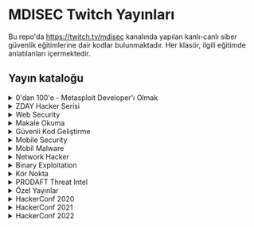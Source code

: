 
# MDISEC Twitch Yayınları

Bu repo'da https://twitch.tv/mdisec kanalında yapılan kanlı-canlı siber güvenlik eğitimlerine dair kodlar bulunmaktadır. Her klasör, ilgili eğitimde anlatılanları içermektedir.

## Yayın kataloğu

<details>
  <summary>0'dan 100'e - Metasploit Developer'ı Olmak</summary>

  1. 0x01 | İlk Yayın & Giriş
     * [https://www.twitch.tv/videos/586348522](https://www.twitch.tv/videos/586348522)
     * [https://www.youtube.com/watch?v=oKUzpaWxrfY](https://www.youtube.com/watch?v=oKUzpaWxrfY)
  2. 0x02 | Vulnerable Uygulama Yazıp, Auxiliary Modülü Geliştirmeye Giriş
     * [https://www.twitch.tv/videos/586761795](https://www.twitch.tv/videos/586761795) - [**Yayında yazılanlar**](docs/Metasploit_Gelistiricisi_Olmak/0x02_Aux_Modulu_Giris/)
     * [https://www.youtube.com/watch?v=STaFfB9SEtQ](https://www.youtube.com/watch?v=STaFfB9SEtQ)
  3. 0x03 | Bütünüyle Bir Auxiliary Modülü Geliştirme
     * [https://www.twitch.tv/videos/589457635](https://www.twitch.tv/videos/589457635) - [**Yayında yazılanlar**](docs/Metasploit_Gelistiricisi_Olmak/0x03_Aux_Modulu_Cred_Store/)
     * [https://www.youtube.com/watch?v=Llw3C-49yGI](https://www.youtube.com/watch?v=Llw3C-49yGI)
  4. 0x04 | Exploit Modülü Geliştirmeye Giriş
     * [https://www.twitch.tv/videos/593008248](https://www.twitch.tv/videos/593008248) - [**Yayında yazılanlar**](docs/Metasploit_Gelistiricisi_Olmak/0x04_Exploit_Modulu_VestaCP/)
     * [https://www.youtube.com/watch?v=azKgRvD5FM0](https://www.youtube.com/watch?v=azKgRvD5FM0)
  5. 0x05 | Shellcode Nedir? MSF Payload Üretim Mimarisine Giriş \w @egeblc
     * [https://www.twitch.tv/videos/604445231](https://www.twitch.tv/videos/604445231)
     * [https://www.youtube.com/watch?v=cy_1LTDjOcs](https://www.youtube.com/watch?v=cy_1LTDjOcs)
  6. 0x06 | Meterpreter nedir ve nasıl çalışır? \w @egeblc
     * [https://www.twitch.tv/videos/660338600](https://www.twitch.tv/videos/660338600)
     * [https://www.youtube.com/watch?v=XbfDIaHdy3s](https://www.youtube.com/watch?v=XbfDIaHdy3s)

</details>

<details>
  <summary>ZDAY Hacker Serisi</summary>

  1. 0x01 | 0day Vulnerability Research Dünyasına Giriş
     * [https://www.twitch.tv/videos/591402933](https://www.twitch.tv/videos/591402933)
     * [https://www.youtube.com/watch?v=S1GKkBGkf6Q](https://www.youtube.com/watch?v=S1GKkBGkf6Q)
  2. 0x02 | GravCMS Unauthenticated Arbitrary YAML Write/Update RCE 0day & MSF Development
     * [https://www.twitch.tv/videos/976640280](https://www.twitch.tv/videos/976640280)
     * [https://www.youtube.com/watch?v=sh49xqJIl2Q](https://www.youtube.com/watch?v=sh49xqJIl2Q)
  3. 0x03 | Schlix CMS Kaynak Kod Analizi ve 0day Zafiyet Araştırmacılığı
     * [https://www.twitch.tv/videos/1016922329](https://www.twitch.tv/videos/1016922329)
     * [https://www.youtube.com/watch?v=PfxPOMI8v9k](https://www.youtube.com/watch?v=PfxPOMI8v9k)
  4. 0x04 | Pardus 21 Linux Distro – Remote Code Execution 0day Güvenlik Açığı ve Analizi
     * [https://www.twitch.tv/videos/1147792457](https://www.twitch.tv/videos/1147792457)
     * [https://www.youtube.com/watch?v=ZTutAgjnBp4](https://www.youtube.com/watch?v=ZTutAgjnBp4)
  5. 0x05 | Pardus LiderAhenk 0day Zafiyeti – Tüm Pardus Bilgisayarlarınız BANA Ait ! (CVE-2021-3825)
     * [https://www.twitch.tv/videos/1157220423](https://www.twitch.tv/videos/1157220423)
     * [https://www.youtube.com/watch?v=CMHQwDgi8xY](https://www.youtube.com/watch?v=CMHQwDgi8xY)
  6. 0x06 | HAVELSAN Liman MYS 0day Remote Code Execution
     * [https://www.twitch.tv/videos/1161923638](https://www.twitch.tv/videos/1161923638)
     * [https://www.youtube.com/watch?v=1VDS6tP1G6I](https://www.youtube.com/watch?v=1VDS6tP1G6I)

</details>

<details>
  <summary>Web Security</summary>

  1. 0x01 | SQL Injection'ı Bütünüyle Anlamak
     * [https://www.twitch.tv/videos/595111162](https://www.twitch.tv/videos/595111162)
     * [https://www.youtube.com/watch?v=WtHnT73NaaQ](https://www.youtube.com/watch?v=WtHnT73NaaQ)
  2. 0x02 | IDOR Insecure Direct Object Reference Zafiyetleri Hakkında Her şey
     * [https://www.twitch.tv/videos/597782271](https://www.twitch.tv/videos/597782271)
     * [https://www.youtube.com/watch?v=TsJ2XPuGe1k](https://www.youtube.com/watch?v=TsJ2XPuGe1k)
  3. 0x03 | Session'ı ve CSRF Zafiyetini Anlamak. SameSite Cookie Önlemi E-ticareti Nasıl Yok Etti
     * [https://www.twitch.tv/videos/601669993](https://www.twitch.tv/videos/601669993)
     * [https://www.youtube.com/watch?v=CKHai0OW6BY](https://www.youtube.com/watch?v=CKHai0OW6BY)
  4. 0x04 | Bir Hacker'ın Gözünden Modern Web Nasıl Çalışır?
     * [https://www.twitch.tv/videos/615150454](https://www.twitch.tv/videos/615150454) - [**Yayın özeti belge**](docs/Web_Security_101/0x04_Bir_Hackerin_Gozunden_Web/README.md)
     * [https://www.youtube.com/watch?v=3AgDSw0I89A](https://www.youtube.com/watch?v=3AgDSw0I89A)
  5. 0x05 | HackerConf.Stream! Goygoy ve Akabinde Web Security Academy'e Dalış
     * [https://www.twitch.tv/videos/620066004](https://www.twitch.tv/videos/620066004)
     * [https://www.youtube.com/watch?v=iYPqOWJR1nY](https://www.youtube.com/watch?v=iYPqOWJR1nY)
  6. 0x06 | Siber Güvenlik Üzerine Goygoy ve Web Security Academy 2nd Edition
     * [https://www.twitch.tv/videos/622045050](https://www.twitch.tv/videos/622045050)
     * [https://www.youtube.com/watch?v=IfYyFMydLV4](https://www.youtube.com/watch?v=IfYyFMydLV4)
  7. 0x07 | XML external entity (XXE) Injection
     * [https://www.twitch.tv/videos/625002543](https://www.twitch.tv/videos/625002543)
     * [https://www.youtube.com/watch?v=-BPnSQou8yw](https://www.youtube.com/watch?v=-BPnSQou8yw)
  8. 0x08 | XSS Güvenlik Zafiyeti Hakkında Her Şey Part - 1
     * [https://www.twitch.tv/videos/631760884](https://www.twitch.tv/videos/631760884)
     * [https://www.youtube.com/watch?v=NFD3vZ-lIgI](https://www.youtube.com/watch?v=NFD3vZ-lIgI)
  9. 0x09 | XSS Güvenlik Zafiyeti Serüvenine Devam Part 2
     * [https://www.twitch.tv/videos/633696324](https://www.twitch.tv/videos/633696324)
     * [https://www.youtube.com/watch?v=xXbDhyKo9B8](https://www.youtube.com/watch?v=xXbDhyKo9B8)
  10. 0x0A | Web Security Academy'den Devam Ediyoruz
      * [https://www.twitch.tv/videos/647062163](https://www.twitch.tv/videos/647062163)
      * [https://www.youtube.com/watch?v=ebLgQiG7ACw](https://www.youtube.com/watch?v=ebLgQiG7ACw)
  11. 0x0B | Web Security Academy'de XSS Çözmeye Devam
      * [https://www.twitch.tv/videos/653702937](https://www.twitch.tv/videos/653702937)
      * [https://www.youtube.com/watch?v=Cy9qGc_A_Ic](https://www.youtube.com/watch?v=Cy9qGc_A_Ic)
  12. 0x0C | Deserialization Zafiyetlerini Anlamak
      * [https://www.twitch.tv/videos/667200179](https://www.twitch.tv/videos/667200179) - Episode 1
      * [https://www.twitch.tv/videos/667200155](https://www.twitch.tv/videos/667200155) - Episode 2
      * [https://www.youtube.com/watch?v=0Oj8FVDcpwU](https://www.youtube.com/watch?v=0Oj8FVDcpwU0) - Episode 1
      * [https://www.youtube.com/watch?v=wvNGCBDbENY](https://www.youtube.com/watch?v=wvNGCBDbENY) - Episode 2
  13. 0x0D | Deserialization Exploitation
      * [https://www.twitch.tv/videos/670847022](https://www.twitch.tv/videos/670847022)
      * [https://www.youtube.com/watch?v=kk43YwA6OFI](https://www.youtube.com/watch?v=kk43YwA6OFI)
  14. 0x0E | SSL Temelde Nedir ? HSTS
      * [https://www.twitch.tv/videos/727300811](https://www.twitch.tv/videos/727300811)
      * [https://www.youtube.com/watch?v=XlgG-Aw2nos](https://www.youtube.com/watch?v=XlgG-Aw2nos)
  15. 0x0F | OS Command Injection
      * [https://www.twitch.tv/videos/734409889](https://www.twitch.tv/videos/734409889)
      * [https://www.youtube.com/watch?v=X7pzc8zgL6I](https://www.youtube.com/watch?v=X7pzc8zgL6I)
  16. 0x10 | Information Disclosure
      * [https://www.twitch.tv/videos/736775441](https://www.twitch.tv/videos/736775441)
  17. 0x11 | Authentication
      * [https://www.twitch.tv/videos/743634792](https://www.twitch.tv/videos/743634792)
  18. 0x12 | CS253 Sınavına Giriyor MDISEC
      * [https://www.twitch.tv/videos/748045222](https://www.twitch.tv/videos/748045222)
      * [https://www.youtube.com/watch?v=6QaJ59AMkDg](https://www.youtube.com/watch?v=6QaJ59AMkDg)
  19. 0x13 | Host Header Manipulations
      * [https://www.twitch.tv/videos/761496821](https://www.twitch.tv/videos/761496821)
      * [https://www.youtube.com/watch?v=I6LZ6e5O-Ao](https://www.youtube.com/watch?v=I6LZ6e5O-Ao)
  20. 0x14 | Back back back tick ^^
      * [https://www.twitch.tv/videos/775545752](https://www.twitch.tv/videos/775545752)
      * [https://www.youtube.com/watch?v=NDPUSV802xY](https://www.youtube.com/watch?v=NDPUSV802xY)
  21. 0x15 | Yeni Burp Suite 2020.11 ve SSRF Giriş
      * [https://www.twitch.tv/videos/797189256](https://www.twitch.tv/videos/797189256)
      * [https://www.youtube.com/watch?v=5rbQaOepMls](https://www.youtube.com/watch?v=5rbQaOepMls)
  22. 0x16 | Server-Side Request Forgery Nedir?
      * [https://www.twitch.tv/videos/807479042](https://www.twitch.tv/videos/807479042)
      * [https://www.youtube.com/watch?v=2ONduwyqYUA](https://www.youtube.com/watch?v=2ONduwyqYUA)
  23. 0x17 | Server-Side Template Injection Giriş - 1
      * [https://www.twitch.tv/videos/815510114](https://www.twitch.tv/videos/815510114)
      * [https://www.youtube.com/watch?v=w-GbdWzss0g](https://www.youtube.com/watch?v=w-GbdWzss0g)
  24. 0x18 | Directory Traversal ../../etc/passwd
      * [https://www.twitch.tv/videos/839611874](https://www.twitch.tv/videos/839611874)
      * [https://www.youtube.com/watch?v=wNMyiqixL1g](https://www.youtube.com/watch?v=wNMyiqixL1g)
  25. 0x19 | Source-Code Review SonarSource #CodeChallenge 2020 !
      * [https://www.twitch.tv/videos/848618417](https://www.twitch.tv/videos/848618417)
      * [https://www.youtube.com/watch?v=V_ogHUIF8E0](https://www.youtube.com/watch?v=V_ogHUIF8E0)
  26. 0x1A | OAuth Zafiyetleri
      * [https://www.twitch.tv/videos/897024665](https://www.twitch.tv/videos/897024665)
      * [https://www.youtube.com/watch?v=R8K6e-oTmwo](https://www.youtube.com/watch?v=R8K6e-oTmwo)
  27. 0x1B | OAuth Zafiyetleri Reloaded
      * [https://www.twitch.tv/videos/899537119](https://www.twitch.tv/videos/899537119)
      * [https://www.youtube.com/watch?v=scs6PJ8qMuw](https://www.youtube.com/watch?v=scs6PJ8qMuw)
  28. 0x1C | Web Cache Nedir ? Web Cache Poisoning Zafiyeti
      * [https://www.twitch.tv/videos/924318160](https://www.twitch.tv/videos/924318160)
      * [https://www.youtube.com/watch?v=U5bx4ZXdmRI](https://www.youtube.com/watch?v=U5bx4ZXdmRI)
  29. 0x1D | Burp DOM Invader
      * [https://www.twitch.tv/videos/1086833157](https://www.twitch.tv/videos/1086833157)
      * [https://www.youtube.com/watch?v=s63LYfE0HRY](https://www.youtube.com/watch?v=s63LYfE0HRY)
  30. 0x1E | HTTP Request Smuggling ve HTTP/2 Downgrade Attack Zafiyeti
      * [https://www.twitch.tv/videos/1117429756](https://www.twitch.tv/videos/1117429756)
      * [https://www.youtube.com/watch?v=C20e0VYqY84](https://www.youtube.com/watch?v=C20e0VYqY84)
  31. 0x1F | File Upload Zafiyetleri ve Web Security Academy
      * [https://www.twitch.tv/videos/1226139712](https://www.twitch.tv/videos/1226139712)
      * [https://www.youtube.com/watch?v=-Ynsx0z-MsQ](https://www.youtube.com/watch?v=-Ynsx0z-MsQ)
  32. 0x20 | SonarSource 2021 - Güvenlik Zafiyeti Takvimi Challenge !
      * [https://www.twitch.tv/videos/1232694851](https://www.twitch.tv/videos/1232694851)
      * [https://www.youtube.com/watch?v=KoczwcJUagY](https://www.youtube.com/watch?v=KoczwcJUagY)
  33. 0x21 | PortSwigger Top 10 Web Hacking Techniques of 2021
      * [https://www.twitch.tv/videos/1267001924](https://www.twitch.tv/videos/1267001924)
      * [https://www.youtube.com/watch?v=rHxX5LB1--4](https://www.youtube.com/watch?v=rHxX5LB1--4)
  34. 0x22 | 2FA ve Brute-Force İlişkisi - Doğru yaklaşım nedir ?
      * [https://www.twitch.tv/videos/1463919915](https://www.twitch.tv/videos/1463919915)
      * [https://www.youtube.com/watch?v=B3tBYLcasss](https://www.youtube.com/watch?v=B3tBYLcasss)


</details>

<details>
  <summary>Makale Okuma</summary>

   1. 0x01 | Apple'da Bulunan RCE Zafiyetinin Analizi
      * [https://www.twitch.tv/videos/877256473](https://www.twitch.tv/videos/877256473)
      * [https://www.youtube.com/watch?v=NDiliDHYE_0](https://www.youtube.com/watch?v=NDiliDHYE_0)
   2. 0x02 | CVE-2020-16875 RCE Microsoft Exchange Online Analizi
      * [https://www.twitch.tv/videos/883611601](https://www.twitch.tv/videos/883611601)
      * [https://www.youtube.com/watch?v=wG_9cgX-S3U](https://www.youtube.com/watch?v=wG_9cgX-S3U)
   3. 0x03 | Top 10 Web Hacking Techniques of 2020 Anketi Analizi
      * [https://www.youtube.com/watch?v=X66Chpua0So](https://www.youtube.com/watch?v=X66Chpua0So)
   4. 0x04 | Gitlab Arbitrary File Read Zafiyetinin Analizi
      * [https://www.twitch.tv/videos/887619016](https://www.twitch.tv/videos/887619016)
      * [https://www.youtube.com/watch?v=kipB68q-ZnE](https://www.youtube.com/watch?v=kipB68q-ZnE)
   5. 0x05 | Github Zincirleme SSRF'ler ile RCE Zafiyetinin Analizi
      * [https://www.twitch.tv/videos/890162930](https://www.twitch.tv/videos/890162930)
      * [https://www.youtube.com/watch?v=WgCZ90m6m9M](https://www.youtube.com/watch?v=WgCZ90m6m9M)
   6. 0x06 | pip,npm,gem install Riskleri... Typosquatting & Dependency Confusion Mevzusu
      * [https://www.twitch.tv/videos/908678053](https://www.twitch.tv/videos/908678053)
      * [https://www.youtube.com/watch?v=q5F3OUJu8c4](https://www.youtube.com/watch?v=q5F3OUJu8c4)
   7. 0x07 | VMware vCenter RCE (CVE-2021-21972) Analizi
      * [https://www.twitch.tv/videos/926867627](https://www.twitch.tv/videos/926867627)
      * [https://www.youtube.com/watch?v=mRrAcinvwvE](https://www.youtube.com/watch?v=mRrAcinvwvE)
   8. 0x08 | PHP Supply Chain Attack on Composer (CVE-2021-29472) Analizi
      * [https://www.twitch.tv/videos/1009803490](https://www.twitch.tv/videos/1009803490)
      * [https://www.youtube.com/watch?v=RjKVcYrtl5w](https://www.youtube.com/watch?v=RjKVcYrtl5w)
   9. 0x09 | 50 Milyon Dolarlık :) Atlassian Confluence Kritik Güvenlik Açığı (CVE-2021-26084) Analizi
      * [https://www.twitch.tv/videos/1136146894](https://www.twitch.tv/videos/1136146894)
      * [https://www.youtube.com/watch?v=8-W2d1GmwyU](https://www.youtube.com/watch?v=8-W2d1GmwyU)

</details>

<details>
  <summary>Güvenli Kod Geliştirme</summary>

  1. 0x01 | Recurity Labs Güvenli Kod Geliştirme Eğitimi - 1
      * [https://www.twitch.tv/videos/866034531](https://www.twitch.tv/videos/866034531)
      * [https://www.youtube.com/watch?v=sUHGPp8o5U4](https://www.youtube.com/watch?v=sUHGPp8o5U4)
  2. 0x02 | Recurity Labs Güvenli Kod Geliştirme Eğitimi - 2
      * [https://www.twitch.tv/videos/872127865](https://www.twitch.tv/videos/872127865)
      * [https://www.youtube.com/watch?v=VRgLcQIqAyk](https://www.youtube.com/watch?v=VRgLcQIqAyk)

</details>

<details>
  <summary>Mobile Security</summary>

  1. 0x01 | Mobile Security Android Temelleri /w Ahmet Bilal Can @0xabc0
     * [https://www.twitch.tv/videos/911212809](https://www.twitch.tv/videos/911212809)
     * [https://www.youtube.com/watch?v=LZUo09l441s](https://www.youtube.com/watch?v=LZUo09l441s)
  2. 0x02 | App Dev Serisi Part 2 /w Ahmet Bilal Can @0xabc0
     * [https://www.twitch.tv/videos/916604981](https://www.twitch.tv/videos/916604981)
     * [https://www.youtube.com/watch?v=GQ7bwUOmVqk](https://www.youtube.com/watch?v=GQ7bwUOmVqk)

</details>


<details>
  <summary>Mobil Malware</summary>

  1. 0x01 | BTC Stealer Zararlısı ile Mobil Malware Dünyasına Giriş /w Ahmet Bilal Can @0xabc0
     * [https://www.twitch.tv/videos/611273156](https://www.twitch.tv/videos/611273156)
  2. 0x02 | Mobil Zararlı Analizi Araç Gereçleri /w Ahmet Bilal Can @0xabc0
     * [https://www.twitch.tv/videos/673801071](https://www.twitch.tv/videos/673801071)

</details>

<details>
  <summary>Network Hacker</summary>

  1. 0x01 | Karanlığı Aydınlat /w Barkın Kılıç @Barknkilic
     * [https://www.twitch.tv/videos/638434083](https://www.twitch.tv/videos/638434083)
     * [https://www.youtube.com/watch?v=FRRk9swhkTo](https://www.youtube.com/watch?v=FRRk9swhkTo)
  2. 0x02 | Ağ Protokollerine Fısılda /w Barkın Kılıç @Barknkilic
     * [https://www.twitch.tv/videos/645094492](https://www.twitch.tv/videos/645094492)
     * [https://www.youtube.com/watch?v=bagwT2KO-gY](https://www.youtube.com/watch?v=bagwT2KO-gY)
  3. 0x03 | VLAN, ICMP ve MITM Saldırıları /w Barkın Kılıç @Barknkilic
     * [https://www.twitch.tv/videos/651833521](https://www.twitch.tv/videos/651833521)
     * [https://www.youtube.com/watch?v=jtVYkmNYDgU](https://www.youtube.com/watch?v=jtVYkmNYDgU)
  4. 0x04 | Yetkilerini Aş /w Barkın Kılıç @Barknkilic
     * [https://www.twitch.tv/videos/658410127](https://www.twitch.tv/videos/658410127)
  5. 0x05 | Windows ve Etki Alanı Dünyasına Giriş /w Barkın Kılıç @Barknkilic
     * [https://www.twitch.tv/videos/665179900](https://www.twitch.tv/videos/665179900)
  6. 0x06 | Kerberos Nedir Ne Değildir? /w Barkın Kılıç @Barknkilic
     * [https://www.twitch.tv/videos/671842462](https://www.twitch.tv/videos/671842462)
  7. 0x07 | Kerberos ve AD Atakları /w Barkın Kılıç @Barknkilic
     * [https://www.twitch.tv/videos/685522897](https://www.twitch.tv/videos/685522897)

</details>

<details>
  <summary>Binary Exploitation</summary>

  OSCE Hazırlık materyallerinin listelendiği repo: [osce-preparation](https://github.com/mdisec/osce-preparation).

  1. 0x01 | Plan ve program
     * [https://www.twitch.tv/videos/687589134](https://www.twitch.tv/videos/687589134)
  2. 0x02 | Practical Reverse Engineering Okumaya Devam
     * [https://www.twitch.tv/videos/692465518](https://www.twitch.tv/videos/692465518)
     * [https://www.youtube.com/watch?v=wbOuHloRkgk](https://www.youtube.com/watch?v=wbOuHloRkgk)
  3. 0x03 | Practical Reverse Engineering Devam Part 2
     * [https://www.twitch.tv/videos/695051786](https://www.twitch.tv/videos/695051786)
     * [https://www.youtube.com/watch?v=wRFneWtzmRk](https://www.youtube.com/watch?v=wRFneWtzmRk)
  4. 0x04 | Practical Reverse Engineering Devam Part 3
     * [https://www.twitch.tv/videos/695487222](https://www.twitch.tv/videos/695487222)
     * [https://www.youtube.com/watch?v=281WfO9Zg9w](https://www.youtube.com/watch?v=281WfO9Zg9w)
  5. 0x05 | Corelan.be Overflow 0x01
     * [https://www.twitch.tv/videos/698151945](https://www.twitch.tv/videos/698151945)
     * [https://www.youtube.com/watch?v=yAKUehUvNFs](https://www.youtube.com/watch?v=yAKUehUvNFs)
  6. 0x06 | Corelan.be Overflow 0x02
     * [https://www.twitch.tv/videos/699337296](https://www.twitch.tv/videos/699337296)
     * [https://www.youtube.com/watch?v=lmvq_8q8SyU](https://www.youtube.com/watch?v=lmvq_8q8SyU)
  7. 0x07 | Corelan.be Overflow 0x03
     * [https://www.twitch.tv/videos/700208675](https://www.twitch.tv/videos/700208675)
     * [https://www.youtube.com/watch?v=An2Q-kryt8s](https://www.youtube.com/watch?v=An2Q-kryt8s)
  8. 0x08 | Life of Portable Executable (PE) \w Ege Balcı
     * [https://www.twitch.tv/videos/701386652](https://www.twitch.tv/videos/701386652)
     * [https://www.youtube.com/watch?v=4pvJwtQVdg4](https://www.youtube.com/watch?v=4pvJwtQVdg4)
  9. 0x09 | Corelan.be Overflow 0x04 SEH Exploitation
     * [https://www.twitch.tv/videos/702391815](https://www.twitch.tv/videos/702391815)
     * [https://www.youtube.com/watch?v=D_deeN4Ksw8](https://www.youtube.com/watch?v=D_deeN4Ksw8)
  10. 0x0A | Corelan.be Overflow 0x05 SEH and Moaar!
      * [https://www.twitch.tv/videos/705249480](https://www.twitch.tv/videos/705249480) - Part 1
      * [https://www.twitch.tv/videos/705249666](https://www.twitch.tv/videos/705249666) - Part 2
      * [https://www.youtube.com/watch?v=ZCNv0hwd58c](https://www.youtube.com/watch?v=ZCNv0hwd58c) - Part 1
      * [https://www.youtube.com/watch?v=p9zXv32pNlc](https://www.youtube.com/watch?v=p9zXv32pNlc) - Part 2
  11. 0x0B | Corelan.be Overflow 0x06 SafeSEH Bypass
      * [https://www.twitch.tv/videos/706253983](https://www.twitch.tv/videos/706253983)
      * [https://www.youtube.com/watch?v=qwpFOrNmsSk](https://www.youtube.com/watch?v=qwpFOrNmsSk)
  12. 0x0C | Corelan.be Overflow 0x06 DEP Data Execution Prevention
      * [https://www.twitch.tv/videos/707115991](https://www.twitch.tv/videos/707115991)
      * [https://www.youtube.com/watch?v=zn3vyZ-JPkY](https://www.youtube.com/watch?v=zn3vyZ-JPkY)
  13. 0x0D | Corelan.be Overflow 0x06 DEP Bypass and ROP
      * [https://www.twitch.tv/videos/712079900](https://www.twitch.tv/videos/712079900)
  14. 0x0E | Corelan.be Overflow 0x10 Final
      * [https://www.twitch.tv/videos/713292141](https://www.twitch.tv/videos/713292141)
      * [https://www.youtube.com/watch?v=dh2sw2eQ34w](https://www.youtube.com/watch?v=dh2sw2eQ34w)
  15. 0x0F | Moaaar! Exploitation & ASLR
      * [https://www.twitch.tv/videos/715862488](https://www.twitch.tv/videos/715862488)
  16. 0x10 | Windows Shellcoding - 1
      * [https://www.twitch.tv/videos/729317036](https://www.twitch.tv/videos/729317036)
  17. Final | MDI OSCE Sınavı'na Girdi!
      * [https://www.twitch.tv/videos/784830991](https://www.twitch.tv/videos/784830991)

</details>

<details>
  <summary>Kör Nokta</summary>

  1. 0x01 | Çocuk istismari & pedomap.live projesi
     * [https://www.twitch.tv/videos/689566189](https://www.twitch.tv/videos/689566189)
     * [https://www.youtube.com/watch?v=47bDJOaxHY0](https://www.youtube.com/watch?v=47bDJOaxHY0)
  2. 0x02 | Kör Nokta S1E2 | Sahte Siteler
     * [https://www.twitch.tv/videos/708117886](https://www.twitch.tv/videos/708117886)
     * [https://www.youtube.com/watch?v=91CkhFN8qdw](https://www.youtube.com/watch?v=91CkhFN8qdw)
  3. 0x03 | Güvenli İletişim
     * [https://www.twitch.tv/videos/914097437](https://www.twitch.tv/videos/914097437)
     * [https://www.youtube.com/watch?v=ly_dhtuL5A8](https://www.youtube.com/watch?v=ly_dhtuL5A8)
  4. 0x04 | Bitcoin ve Kripto Para Alım Satım Platformları ve Siber Güvenlik
     * [https://www.twitch.tv/videos/1000342581](https://www.twitch.tv/videos/1000342581)
     * [https://www.youtube.com/watch?v=p1l8ZVv2NQo](https://www.youtube.com/watch?v=p1l8ZVv2NQo)
     
</details>

<details>
  <summary>PRODAFT Threat Intel</summary>

  1. 0x01 | Operation !SilverFish : Uluslararası Bir Siber Casusluk Operasyonu Perde Arkası
      * [https://www.twitch.tv/videos/961508374](https://www.twitch.tv/videos/961508374)
      * [https://www.youtube.com/watch?v=0fllYA9KqI8](https://www.youtube.com/watch?v=0fllYA9KqI8)
  2. 0x02 | PRODAFT Threat Intel: Conti Ransomware Group Analysis with Ege Balcı
     * [https://www.twitch.tv/videos/1220323746](https://www.twitch.tv/videos/1220323746)
     * [https://www.youtube.com/watch?v=HnUDdA6SHaU](https://www.youtube.com/watch?v=HnUDdA6SHaU)

     
</details>

<details>
  <summary>Özel Yayınlar</summary>

  1. 0x01 | HackerOne Yayını! Hacking ve BugBounty Hakkında Her Şey /w @utkusen & @umr4n6
     * [https://www.twitch.tv/videos/606367716](https://www.twitch.tv/videos/606367716)
     * [https://www.youtube.com/watch?v=GMi87PFsgd4](https://www.youtube.com/watch?v=GMi87PFsgd4)
  2. 0x02 | Kanlı-Canlı Blue Team'in Hayatı (splunk + sysmon + zeek + suricata) /w @caliskanfurkan_
     * [https://www.twitch.tv/videos/613223050](https://www.twitch.tv/videos/613223050)
  3. 0x03 | Pazar goygoy'u & Web Security Academy lab'ına kafa üstü dalış
     * [https://www.twitch.tv/videos/616972912](https://www.twitch.tv/videos/616972912)
  4. 0x04 | Siber Güvenlik Goygoyu ve akabinde Tabiki Teknik-Taktik-Kanlı-Canlı Eğitim /w Ayşe Bilge @abilgegunduz
     * [https://www.twitch.tv/videos/623873004](https://www.twitch.tv/videos/623873004)
  5. 0x05 | Siber güvenlik üzerine teknik-taktik muhabbet
     * [https://www.twitch.tv/videos/637419886](https://www.twitch.tv/videos/637419886)
  6. 0x06 | CTO ile siber güvenlik üzerine teknik-taktik sohbet /w Oğuzhan YILMAZ
     * [https://www.twitch.tv/videos/640273582](https://www.twitch.tv/videos/640273582)
  7. 0x07 | Siber güvenlik soru-cevap ve yeni streaming pc denemeleri
     * [https://www.twitch.tv/videos/645094322](https://www.twitch.tv/videos/645094322)
  8. 0x08 |  Özel Konuk | Seren Porsuk (@_statex) 
     * [https://www.twitch.tv/videos/723194260](https://www.twitch.tv/videos/723194260)
  9. 0x09 | Güvenlik Ürünlerinin Güvenliği ? since 2015
     * [https://www.twitch.tv/videos/903697575](https://www.twitch.tv/videos/903697575)
     * [https://www.youtube.com/watch?v=EpCcm1zgG-w](https://www.youtube.com/watch?v=EpCcm1zgG-w)
  10. 0x0A | Intigriti XSS Challenge Çözümü /w Buğra
      * [https://www.twitch.tv/videos/906139611](https://www.twitch.tv/videos/906139611)
      * [https://www.youtube.com/watch?v=uGypW1lSoQI](https://www.youtube.com/watch?v=uGypW1lSoQI)
  11. 0x0B | 10 ay boyunca her hafta siber güvenlik eğitimi vermek ? MDISEC kanalının hikayesi
      * [https://www.twitch.tv/videos/920318966](https://www.twitch.tv/videos/920318966)
      * [https://www.youtube.com/watch?v=1hkzHqtI6iY](https://www.youtube.com/watch?v=1hkzHqtI6iY)
  12. 0x0C | Yemeksepeti Vakası Üzerine Sohbet ve Daha Fazlası
      * [https://www.twitch.tv/videos/967405530](https://www.twitch.tv/videos/967405530)
      * [https://www.youtube.com/watch?v=UCfeAEodQd8](https://www.youtube.com/watch?v=UCfeAEodQd8)
  13. 0x0D | Schlix CMS'de Zafiyet Bulan @DevilsGrin ve SonarSource ile Statik Kaynak Kod Analizi
      * [https://www.twitch.tv/videos/1040350233](https://www.twitch.tv/videos/1040350233)
      * [https://www.youtube.com/watch?v=9QyLka4FpU4](https://www.youtube.com/watch?v=9QyLka4FpU4)
  14. 0x0E | Konuk: Kağan IŞILDAK | Offensive Approach to Online Sandboxes ! Any.run Ciğerini Söktük
      * [https://www.twitch.tv/videos/1047120796](https://www.twitch.tv/videos/1047120796)
      * [https://www.youtube.com/watch?v=pu0-Jvg4qQo](https://www.youtube.com/watch?v=pu0-Jvg4qQo)
  15. 0x0F | "SBK, sadece numara girerek istediği kişinin WhatsApp yazışmalarını görebiliyor" Mümkün mü ? EVET !
      * [https://www.twitch.tv/videos/1072783156](https://www.twitch.tv/videos/1072783156)
      * [https://www.youtube.com/watch?v=1h5Er4UE9-k](https://www.youtube.com/watch?v=1h5Er4UE9-k)
  16. 0x10 | Bu mesleğe neden aşığım ! Log4J Güvenlik Zafiyeti
      * [https://www.twitch.tv/videos/1232701035](https://www.twitch.tv/videos/1232701035)
      * [https://www.youtube.com/watch?v=qMnoV63PUbo](https://www.youtube.com/watch?v=qMnoV63PUbo)
  17. 0x11 | Özel Yayın : Selçuk Ermaya (@selcukermaya) ! Authentication ve Authorization Çevresinde Her Şey !
      * [https://www.twitch.tv/videos/1239004010](https://www.twitch.tv/videos/1239004010)
      * [https://www.youtube.com/watch?v=OMaTaLTF6_c](https://www.youtube.com/watch?v=OMaTaLTF6_c)
  18. 0x12 | kaan ile "Mock" Siber Güvenlik Stajyer Mülakatı
      * [https://www.twitch.tv/videos/1302297511](https://www.twitch.tv/videos/1302297511)
      * [https://www.youtube.com/watch?v=nt1-M0LMRw0](https://www.youtube.com/watch?v=nt1-M0LMRw0)
  19. 0x13 | Konuk: Ayşe Bilge (@abilgegunduz) - Modeling Scientist
      * [https://www.twitch.tv/videos/1421114175](https://www.twitch.tv/videos/1421114175)
      * [https://www.youtube.com/watch?v=FMo0Fpv_xOw](https://www.youtube.com/watch?v=FMo0Fpv_xOw)
  20. 0x14 | Konuk: Huseyin Babal (@huseyinbabal) - Güvenlik ve Yazılım Geliştiriciliği Üzerine Sohbet
      * [https://www.twitch.tv/videos/1431696547](https://www.twitch.tv/videos/1431696547)
      * [https://www.youtube.com/watch?v=SWpzr-_1KK8](https://www.youtube.com/watch?v=SWpzr-_1KK8)

</details>

<details>
  <summary>HackerConf 2020</summary>

  1. [EN] Opening & Keynote by Chloé Messdaghi @ChloeMessdaghi
     * [https://www.twitch.tv/videos/630401704](https://www.twitch.tv/videos/630401704)
     * [https://www.youtube.com/watch?v=MZGuYMxyhQ8](https://www.youtube.com/watch?v=MZGuYMxyhQ8)
  2. [TR] Bir Red Team Serüveni by Barkın Kılıç @Barknkilic
     * [https://www.twitch.tv/videos/630401702](https://www.twitch.tv/videos/630401702)
     * [https://www.youtube.com/watch?v=765F9C5YlKU](https://www.youtube.com/watch?v=765F9C5YlKU)
  3. [EN] Deep Dive into Binary Genetics: Detecting code re-use by CFG analysis by Usama Saqib
     * [https://www.twitch.tv/videos/630401703](https://www.twitch.tv/videos/630401703)
     * [https://www.youtube.com/watch?v=C3fB4X1Vezg](https://www.youtube.com/watch?v=C3fB4X1Vezg)
  4. [TR] Hacking Android Games For Fun & Profit by Ahmet Bilal Can @0xabc0
     * [https://www.twitch.tv/videos/630425611](https://www.twitch.tv/videos/630425611)
     * [https://www.youtube.com/watch?v=ixRcso3W5EA](https://www.youtube.com/watch?v=ixRcso3W5EA)
  5. [TR] JUST CHATTING' WITH SPONSORS
     * [https://www.twitch.tv/videos/630425609](https://www.twitch.tv/videos/630425609)
     * [https://www.youtube.com/watch?v=vw4cLiwPTMg](https://www.youtube.com/watch?v=vw4cLiwPTMg)
  6. [TR] Halka Açık Ekran Görüntülerinde "Image Processing" ile Hassas Veri Arama ("ShotLooter") by Utku Şen @utkusen
     * [https://www.twitch.tv/videos/630425607](https://www.twitch.tv/videos/630425607)
     * [https://www.youtube.com/watch?v=KtECdl_mPvY](https://www.youtube.com/watch?v=KtECdl_mPvY)
  7. [EN] Windows Firewall is Enabled By Default: Exploiting Microsoft Protocols by Hossam Mohamed @_wazehell
     * [https://www.twitch.tv/videos/630425608](https://www.twitch.tv/videos/630425608)
     * [https://www.youtube.com/watch?v=u07WM3lEceA](https://www.youtube.com/watch?v=u07WM3lEceA)
  8. [TR] Siber Puzzle Tehdit Avı: Bir APT Saldırısının Analizi by Alparslan Akyıldız
     * [https://www.twitch.tv/videos/630425612](https://www.twitch.tv/videos/630425612)
     * [https://www.youtube.com/watch?v=2D3f8f0Y9lg](https://www.youtube.com/watch?v=2D3f8f0Y9lg)
  9. [TR] Kapanış with Perfect Trio Can Yıldızlı & Koryak Uzan ve MDISEC
     * [https://www.twitch.tv/videos/630425610](https://www.twitch.tv/videos/630425610)
     * [https://www.youtube.com/watch?v=EybV9yjISUg](https://www.youtube.com/watch?v=EybV9yjISUg)
     
</details>



<details>
  <summary>HackerConf 2021</summary>

  1. [TR] Saldırganı Yakalamak - Gökhan Yüceler
     * [https://www.twitch.tv/videos/912324278](https://www.twitch.tv/videos/912324278)
     * [https://www.youtube.com/watch?v=2Vo_f1KkhJY](https://www.youtube.com/watch?v=2Vo_f1KkhJY)
  2. [EN] Just wait and I will tell you why Powershell is still great - Hassam Mohamed
     * [https://www.twitch.tv/videos/912329566](https://www.twitch.tv/videos/912329566)
     * [https://www.youtube.com/watch?v=ULwt0uNvoJo](https://www.youtube.com/watch?v=ULwt0uNvoJo)
  3. [TR] Pandemi Döneminde Online Sınavlarda Nasıl AA Alınır ? - Batuhan & Meryem
     * [https://www.twitch.tv/videos/912331853](https://www.twitch.tv/videos/912331853)
     * [https://www.youtube.com/watch?v=VucqK2zcMu8](https://www.youtube.com/watch?v=VucqK2zcMu8)
  4. [TR] Exploiting ArcSight Logger - Chingiz Safarli
     * [https://www.twitch.tv/videos/912332820](https://www.twitch.tv/videos/912332820)
     * [https://www.youtube.com/watch?v=-BOq8TvHDBw](https://www.youtube.com/watch?v=-BOq8TvHDBw)
  5. [TR] JUST CHATTING' WITH SPONSORS
     * [https://www.twitch.tv/videos/912334162](https://www.twitch.tv/videos/912334162)
     * [https://www.youtube.com/watch?v=7ZkVUuooomw](https://www.youtube.com/watch?v=7ZkVUuooomw)
  6. [TR] EgeBalcı - PTI Team: No Worries We Will Find You
     * [https://www.twitch.tv/videos/912335555](https://www.twitch.tv/videos/912335555)
     * [https://www.youtube.com/watch?v=Fxgzrcwljtg](https://www.youtube.com/watch?v=Fxgzrcwljtg)
  7. [TR] Farklı Dillerde İstismar Etme: Komut Çalıştırma - Selim Enes Karaduman
     * [https://www.twitch.tv/videos/912337972](https://www.twitch.tv/videos/912337972)
     * [https://www.youtube.com/watch?v=KvRmC6LUeec](https://www.youtube.com/watch?v=KvRmC6LUeec)
  8. [TR] 0TL ile İstanbul'u Gezmek ! - Ahmet Bilal Can @0xabc0
     * [https://www.twitch.tv/videos/912339390](https://www.twitch.tv/videos/912339390)
     * [https://www.youtube.com/watch?v=9UOmUMqN940](https://www.youtube.com/watch?v=9UOmUMqN940)
  9. [EN] What is BlackArch ? @noptrix
     * [https://www.twitch.tv/videos/912340483](https://www.twitch.tv/videos/912340483)
     * [https://www.youtube.com/watch?v=SQa_FxqOx4U](https://www.youtube.com/watch?v=SQa_FxqOx4U)
     
</details>



<details>
  <summary>HackerConf 2022</summary>

  1. [TR] Unknown Effect: Hacking hundreds of environments using misconfigured placeholders - Ozan Olalı
     * [https://www.twitch.tv/videos/1439117330](https://www.twitch.tv/videos/1439117330)
     * [https://www.youtube.com/watch?v=4IX6gvDe2D0](https://www.youtube.com/watch?v=4IX6gvDe2D0)
  2. [TR] Zafiyet Dediğin Kodlarda - Nur Yeşilyurt Gücü
     * [https://www.twitch.tv/videos/1439120970](https://www.twitch.tv/videos/1439120970)
     * [https://www.youtube.com/watch?v=1Y7MFPGmhJQ](https://www.youtube.com/watch?v=1Y7MFPGmhJQ)
  3. [TR] Siber Güvenlik ve İçerik Üreticisinden Havadisler - Utku Şen
     * [https://www.twitch.tv/videos/1439121408](https://www.twitch.tv/videos/1439121408)
     * [https://www.youtube.com/watch?v=OGOfemeyG4I](https://www.youtube.com/watch?v=OGOfemeyG4I)
  4. [TR] 'JUST CHATTING' WITH SPONSORS
     * [https://www.twitch.tv/videos/1439122231](https://www.twitch.tv/videos/1439122231)
     * [https://www.youtube.com/watch?v=x8GD6PRNsMM](https://www.youtube.com/watch?v=x8GD6PRNsMM)
  5. [TR] Reverse Engineering EVM Bytecode in 20 mins - Canberk Bolat
     * [https://www.twitch.tv/videos/1439122661](https://www.twitch.tv/videos/1439122661)
     * [https://www.youtube.com/watch?v=3JdSJsQdwbw](https://www.youtube.com/watch?v=3JdSJsQdwbw)
  6. [TR] PTI Stories 0x02: VoIP Dialer - Ege Balcı
     * [https://www.twitch.tv/videos/1439123901](https://www.twitch.tv/videos/1439123901)
     * [https://www.youtube.com/watch?v=b0MiklpQvDM](https://www.youtube.com/watch?v=b0MiklpQvDM)
  7. [TR] SGX'teki hayalet - İrem
     * [https://www.twitch.tv/videos/1439123372](https://www.twitch.tv/videos/1439123372)
     * [https://www.youtube.com/watch?v=G_4UZXoS1pw](https://www.youtube.com/watch?v=G_4UZXoS1pw)
  8. [TR] Women in Cyber Açık Mikrofonu - Ece, Umran, İlkay, Nur
     * [https://www.twitch.tv/videos/1434478524](https://www.twitch.tv/videos/1434478524)
     * [https://www.youtube.com/watch?v=UknK5pPj6-c](https://www.youtube.com/watch?v=UknK5pPj6-c)
     
</details>

